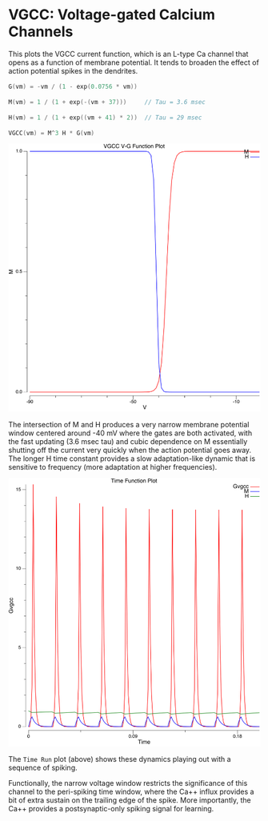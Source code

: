 # VGCC: Voltage-gated Calcium Channels

This plots the VGCC current function, which is an L-type Ca channel that opens as a function of membrane potential.  It tends to broaden the effect of action potential spikes in the dendrites.

```Go
G(vm) = -vm / (1 - exp(0.0756 * vm))
```

```Go
M(vm) = 1 / (1 + exp(-(vm + 37)))     // Tau = 3.6 msec
```

```Go
H(vm) = 1 / (1 + exp((vm + 41) * 2))  // Tau = 29 msec
```

```Go
VGCC(vm) = M^3 H * G(vm)
```

![M and H gating from V](fig_vgcc_m_h_from_v.png?raw=true "M and H gating factors as a function of V (biological units)")

The intersection of M and H produces a very narrow membrane potential window centered around -40 mV where the gates are both activated, with the fast updating (3.6 msec tau) and cubic dependence on M essentially shutting off the current very quickly when the action potential goes away.  The longer H time constant provides a slow adaptation-like dynamic that is sensitive to frequency (more adaptation at higher frequencies).

![M and H over time](fig_vgcc_time_plot.png?raw=true "M and H gating factors developing over time in response to simulated spiking potentials")

The `Time Run` plot (above) shows these dynamics playing out with a sequence of spiking.

Functionally, the narrow voltage window restricts the significance of this channel to the peri-spiking time window, where the Ca++ influx provides a bit of extra sustain on the trailing edge of the spike.  More importantly, the Ca++ provides a postsynaptic-only spiking signal for learning.

